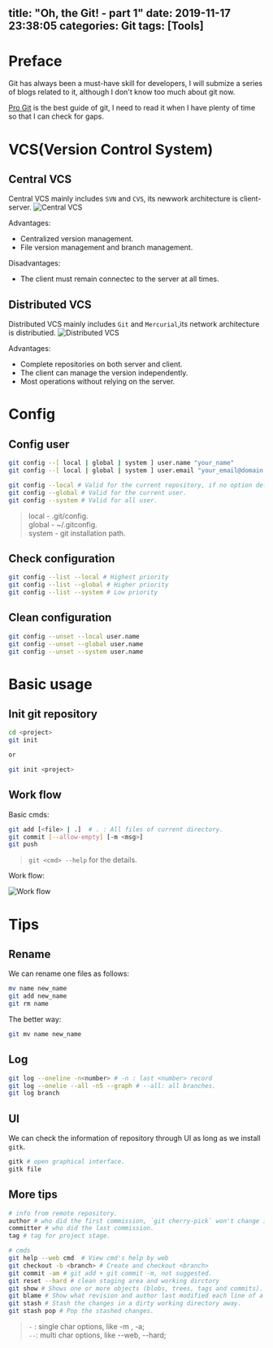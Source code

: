 title: "Oh, the Git! - part 1"
date: 2019-11-17 23:38:05
categories: Git
tags: [Tools]
---
# Preface
Git has always been a must-have skill for developers, I will submize a series of blogs related to it, although I don't know too much about git now.

[Pro Git](https://git-scm.com/book/en/v2) is the best guide of git, I need to read it when I have plenty of time so that I can check for gaps.

# VCS(Version Control System)

## Central VCS
Central VCS mainly includes `SVN` and `CVS`, its newwork architecture is client-server.
![Central VCS](https://andylee-1258982386.cos.ap-chengdu.myqcloud.com/vcs/Central%20VCS.jpg)
<!-- more -->
Advantages:
+ Centralized version management.
+ File version management and branch management.

Disadvantages:
+ The client must remain connectec to the server at all times.

## Distributed VCS
Distributed VCS mainly includes `Git` and `Mercurial`,its network architecture is distributied.
![Distributed VCS](https://andylee-1258982386.cos.ap-chengdu.myqcloud.com/vcs/Distributed%20VCS.jpg)

Advantages:
+ Complete repositories on both server and client.
+ The client can manage the version independently.
+ Most operations without relying on the server.

# Config
## Config user
```bash
git config --[ local | global | system ] user.name "your_name"
git config --[ local | global | system ] user.email "your_email@domain.com"   # email notification

git config --local # Valid for the current repository, if no option defualts to local
git config --global # Valid for the current user.
git config --system # Valid for all user.
```
> local - .git/config.<br>global - ~/.gitconfig.<br>system - git installation path.

## Check configuration
```bash
git config --list --local # Highest priority
git config --list --global # Higher priority
git config --list --system # Low priority
```

## Clean configuration
```bash
git config --unset --local user.name
git config --unset --global user.name
git config --unset --system user.name
```

# Basic usage
## Init git repository 
```bash
cd <project>
git init

or 

git init <project>
```

## Work flow

Basic cmds:
```bash
git add [<file> | .]  # . : All files of current directory.
git commit [--allow-empty] [-m <msg>]
git push
```
> `git <cmd> --help` for the details.

Work flow:

![Work flow](https://andylee-1258982386.cos.ap-chengdu.myqcloud.com/vcs/vcs_work_flow.jpg)

# Tips
## Rename
We can rename one files as follows:
```bash
mv name new_name
git add new_name
git rm name
```
The better way:
```bash
git mv name new_name
```

## Log
```bash
git log --oneline -n<number> # -n : last <number> record 
git log --onelie --all -n5 --graph # --all: all branches. 
git log branch
```

## UI
We can check the information of repository through UI as long as we install `gitk`.
```bash
gitk # open graphical interface.
gitk file
```

## More tips
```bash
# info from remote repository.
author # who did the first commission, `git cherry-pick` won't change it
committer # who did the last commission.
tag # tag for project stage.

# cmds
git help --web cmd  # View cmd's help by web
git checkout -b <branch> # Create and checkout <branch>
git commit -am # git add + git commit -m, not suggested.
git reset --hard # clean staging area and working dirctory
git show # Shows one or more objects (blobs, trees, tags and commits).
git blame # Show what revision and author last modified each line of a file.
git stash # Stash the changes in a dirty working directory away.
git stash pop # Pop the stashed changes.
```
> `-` : single char options, like -m , -a;<br> `--`: multi char options, like --web, --hard; 










